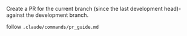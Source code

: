 Create a PR for the current branch (since the last development head)- against the development branch.

follow `.claude/commands/pr_guide.md`